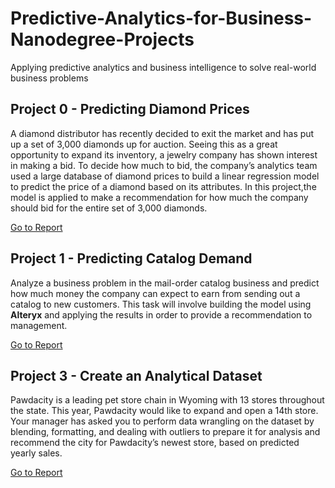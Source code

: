 # Predictive-Analytics-for-Business-Nanodegree-Projects
Applying predictive analytics and business intelligence to solve real-world business problems

## Project 0 - Predicting Diamond Prices
A diamond distributor has recently decided to exit the market and has put up a set of 3,000 diamonds up for auction. Seeing this as a great opportunity to expand its inventory, a jewelry company has shown interest in making a bid. To decide how much to bid, the company’s analytics team used a large database of diamond prices to build a linear regression model to predict the price of a diamond based on its attributes. In this project,the model is applied to make a recommendation for how much the company should bid for the entire set of 3,000 diamonds.

[Go to Report](Project-0_Predicting-Diamond-Prices/Project-0_Report.png)

## Project 1 - Predicting Catalog Demand
Analyze a business problem in the mail-order catalog business and predict how much money the company can expect to earn from sending out a catalog to new customers. This task will involve building the model using **Alteryx** and applying the results in order to provide a recommendation to management.

[Go to Report](Project-1_Predicting-Catalog-Demand/Project-1_Report.png)

## Project 3 - Create an Analytical Dataset
Pawdacity is a leading pet store chain in Wyoming with 13 stores throughout the state. This year, Pawdacity would like to expand and open a 14th store. Your manager has asked you to perform data wrangling on the dataset by blending, formatting, and dealing with outliers to prepare it for analysis and recommend the city for Pawdacity’s newest store, based on predicted yearly sales.

[Go to Report](Project-2_Create-an-Analytical-Dataset/Project-2_Report.png)
